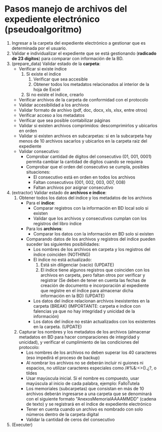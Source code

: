 # Pasos manejo de archivos del expediente electrónico (pseudoalgoritmo)

1. Ingresar a la carpeta del expediente electrónico a gestionar que es determinada por el usuario.
2. Validar e individualizar el expediente que se está gestionando (**radicado de 23 dígitos**) para comparar con información de la BD.
3. (prepare_data) Validar estado de la **carpeta**:
   - Verificar si existe índice
      1. Si existe el índice
         1. Verificar que sea accesible
         2. Obtener todos los metadatos relacionados al interior de la hoja de Excel
      2. Si no existe el índice, crearlo
   - Verificar archivos de la carpeta de conformidad con el protocolo
   - Validar accesibilidad a los archivos
   - Validar formato de archivo (pdf, doc, docx, xls, xlsx, entre otros)
   - Verificar acceso a los metadatos
   - Verificar que sea posible contabilizar páginas
   - Validar si existen archivos comprimidos: descomprimirlos y ubicarlos en orden
   - Validar si existen archivos en subcarpetas: si en la subcarpeta hay menos de 10 archivos sacarlos y ubicarlos en la carpeta raiz del expediente
   - Validar consecutivo:
      - Comprobar cantidad de dígitos del consecutivo (01, 001, 0001) permita cambiar la cantidad de digitos cuando se requiera
      - Comprobar que el orden del consecutivo se cumpla, posibles situaciones:
         - El consecutivo está en orden en todos los archivos
         - Faltan consecutivos (001, 002, 003, 007, 008)
         - Faltan archivos por asignar consecutivo
4. (extractor) Validar estado de **archivos e índice**:
   1. Obtener todos los datos del índice y los metadatos de los archivos
      - Para el **índice**:
         - Comparar registros con la información en BD local solo si existen
         - Validar que los archivos y consecutivos cumplan con los registros del libro índice
      - Para los **archivos**:
         - Comparar los datos con la información en BD solo si existen
      - Comparando datos de los archivos y registros del indice pueden suceder las siguientes posibilidades:
         - Los nombres de los archivos en carpeta y los registros del índice coinciden (NOTHING)
         - El índice no está actualizado:
            1. Está sin diligenciar (vacío) (UPDATE)
            2. El índice tiene algunos registros que coinciden con los archivos en carpeta, pero faltan otros por verificar y registrar (Se deben de tener en cuenta las fechas de creación de documento e incorporación al expediente que registre en el índice para almacenar dicha información en la BD) (UPDATE)
         - Los datos del índice relacionan archivos inexistentes en la carpeta (BREAK) (IMPORTANTE: carpeta e índice con  falencias ya que no hay integridad y unicidad de la información)
         - Los datos del índice no están actualizados con los existentes en la carpeta. (UPDATE)
   2. Capturar los nombres y los metadatos de los archivos (almacenar metadatos en BD para hacer comparaciones de  integridad y unicidad), y verificar el cumplimiento de las condiciones del protocolo:
      - Los nombres de los archivos no deben superar los 40 caracteres (eso impedirá el proceso de backup)
      - Al nombrar los archivos no se deberán incluir ni guiones ni espacios, no utilizar caracteres especiales como /#%&:<>().¿?, o tildes
      - Usar mayúscula inicial. Si el nombre es compuesto, usar mayúscula al inicio de cada palabra, ejemplo: FalloTutela
      - Los memoriales (subcarpetas) que consistan en más de 10 archivos deberán ingresarse a una carpeta que se denominará con el siguiente formato "AnexosMemorialAAAAMMDD" (cadena de texto) y se registrará en el índice de expediente electrónico
      - Tener en cuenta cuando un archivo es nombrado con solo números dentro de la carpeta digital
      - Validar la cantidad de ceros del consecutivo
5. (Executer)
